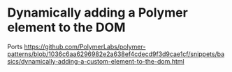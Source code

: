 # Dynamically adding a Polymer element to the DOM

Ports https://github.com/PolymerLabs/polymer-patterns/blob/1036c6aa6296982e2a638ef4cdecd9f3d9cae1cf/snippets/basics/dynamically-adding-a-custom-element-to-the-dom.html